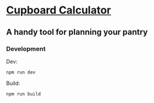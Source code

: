 # [Cupboard Calculator](https://oxism.com/cupboard-calc/)

## A handy tool for planning your pantry

### Development

Dev:

```
npm run dev
```

Build:

```
npm run build
```
